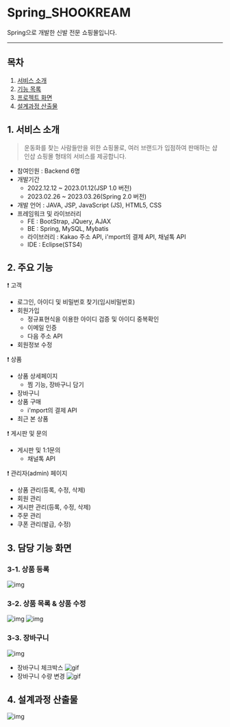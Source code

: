 # Spring_SHOOKREAM
Spring으로 개발한 신발 전문 쇼핑몰입니다.

---

## 목차
1. [서비스 소개](#1-서비스-소개)
2. [기능 목록](#2-기능-목록)
3. [프로젝트 화면](#3-프로젝트-화면)
4. [설계과정 산출물](#4-설계과정-산출물)

## 1. 서비스 소개
> 운동화를 찾는 사람들만을 위한 쇼핑몰로, 여러 브랜드가 입점하여 판매하는 샵인샵 쇼핑몰 형태의 서비스를 제공합니다.

- 참여인원 : Backend 6명
- 개발기간
  - 2022.12.12 ~ 2023.01.12(JSP 1.0 버전)<br>
  - 2023.02.26 ~ 2023.03.26(Spring 2.0 버전)<br>
- 개발 언어 : JAVA, JSP, JavaScript (JS), HTML5, CSS
- 프레임워크 및 라이브러리
  - FE : BootStrap, JQuery, AJAX 
  - BE : Spring, MySQL, Mybatis
  - 라이브러리 : Kakao 주소 API, i'mport의 결제 API, 채널톡 API
  - IDE : Eclipse(STS4)


## 2. 주요 기능
❗️ 고객
- 로그인, 아이디 및 비밀번호 찾기(임시비밀번호)
- 회원가입
  - 정규표현식을 이용한 아이디 검증 및 아이디 중복확인
  - 이메일 인증
  - 다음 주소 API
- 회원정보 수정

❗️ 상품
- 상품 상세페이지
  - 찜 기능, 장바구니 담기
- 장바구니
- 상품 구매
  - i'mport의 결제 API
- 최근 본 상품

❗️ 게시판 및 문의
- 게시판 및 1:1문의
  - 채널톡 API

❗️ 관리자(admin) 페이지
  - 상품 관리(등록, 수정, 삭제)
  - 회원 관리
  - 게시판 관리(등록, 수정, 삭제)
  - 주문 관리
  - 쿠폰 관리(발급, 수정)

## 3. 담당 기능 화면
### 3-1. 상품 등록
![img](https://user-images.githubusercontent.com/112313165/278384612-540b703f-007e-4d97-b234-15acaef0eaea.png) 

### 3-2. 상품 목록 & 상품 수정
![img](https://user-images.githubusercontent.com/112313165/278384745-8950f748-05c7-4df7-8c7b-feaf93730315.png) 
![img](https://user-images.githubusercontent.com/112313165/278384739-5a38398b-6db6-43c2-bc4c-23e398fc1e4e.png)

### 3-3. 장바구니
![img](https://user-images.githubusercontent.com/112313165/278384731-339ac2cb-57c4-4a65-b479-87d6e3d59a95.png)
- 장바구니 체크박스
![gif](https://user-images.githubusercontent.com/112313165/278381116-1d384027-aeaf-4f71-bcfc-421d8ded9d55.gif)
- 장바구니 수량 변경
![gif](https://user-images.githubusercontent.com/112313165/278381293-a7fc069e-6549-4fc3-89fc-131a2e97c9ad.gif)
## 4. 설계과정 산출물
![img](https://user-images.githubusercontent.com/112313165/278380815-346909b8-7dbf-4f8a-a5d5-7a2007bf329a.png)